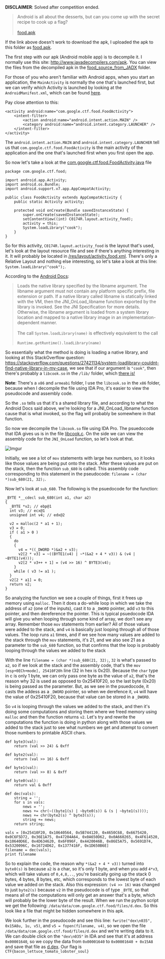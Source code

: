 **DISCLAIMER**: Solved after competition ended.

>Android is all about the desserts, but can you come up with the secret recipe to cook up a flag?<br><br>[food.apk](https://capturetheflag.withgoogle.com/attachment/9fbe2bb7e74937796b6d7eb734cdde808f3cecb7e8c4c6dcd066fbfe477e45b3)

If the link above doesn't work to download the apk, I uploaded the apk to this folder as [food.apk](food.apk). 

The first step with our apk (Android mobile app) is to decompile it. I normally use this site: http://www.javadecompilers.com/apk. You can view the files from the decompiled apk in the [food_source_from_JADX](food_source_from_JADX) folder.

For those of you who aren't familiar with Android apps, when you start an application, the `MainActivity` is normally the one that's launched first, but we can verify which Activity is launched by looking at the `AndroidManifest.xml`, which can be found [here](./food_source_from_JADX/AndroidManifest.xml).

Pay close attention to this:
```
<activity android:name="com.google.ctf.food.FoodActivity">
    <intent-filter>
        <action android:name="android.intent.action.MAIN" />
        <category android:name="android.intent.category.LAUNCHER" />
    </intent-filter>
</activity>
```
The `android.intent.action.MAIN` and `android.intent.category.LAUNCHER` tell us that `com.google.ctf.food.FoodActivity` is the main activity of the application and the one that's launched first when you first open the app.

So now let's take a look at the [com.google.ctf.food.FoodActivity.java](./food_source_from_JADX/com/google/ctf/food/FoodActivity.java) file
```
package com.google.ctf.food;

import android.app.Activity;
import android.os.Bundle;
import android.support.v7.app.AppCompatActivity;

public class FoodActivity extends AppCompatActivity {
    public static Activity activity;

    protected void onCreate(Bundle savedInstanceState) {
        super.onCreate(savedInstanceState);
        setContentView((int) C0174R.layout.activity_food);
        activity = this;
        System.loadLibrary("cook");
    }
}
```
So for this activity, `C0174R.layout.activity_food` is the layout that's used, let's look at the layout resource file and see if there's anything interesting in it. It will probably be located in [/res/layout/activity_food.xml](./food_source_from_JADX/res/layout/activity_food.xml). There's only a Relative Layout and nothing else interesting, so let's take a look at this line: `System.loadLibrary("cook");`.

According to the [Android Docs](https://developer.android.com/reference/java/lang/System.html#loadLibrary(java.lang.String)):

>Loads the native library specified by the libname argument. The libname argument must not contain any platform specific prefix, file extension or path. If a native library called libname is statically linked with the VM, then the JNI_OnLoad_libname function exported by the library is invoked. See the JNI Specification for more details. Otherwise, the libname argument is loaded from a system library location and mapped to a native library image in an implementation- dependent manner.<br><br>The call `System.loadLibrary(name)` is effectively equivalent to the call<br><br>`Runtime.getRuntime().loadLibrary(name)`

So essentially what the method is doing is loading a native library, and looking at this StackOverflow question: https://stackoverflow.com/questions/27421134/system-loadlibrary-couldnt-find-native-library-in-my-case, we see that if our argument is `"cook"`, then there's probably a `libcook.so` in the `/lib/` folder, which [there is!](./food_source_from_JADX/lib/x86/libcook.so)

**Note**: There's a `x86` and `armeabi` folder, I use the `libcook.so` in the `x86` folder, because when I decompile the file using IDA Pro, it's easier to view the pseudocode and assembly code.

So the `.so` tells us that it's a shared library file, and according to what the Android Docs said above, we're looking for a JNI_OnLoad_libname function cause that is what invoked, so the flag will probably be somewhere in that function.

So now we decompile the `libcook.so` file using IDA Pro. The psuedocode that IDA gives us is in the file [libcook.c](./libcook.c). On the side we can view the assembly code for the `JNI_OnLoad` function, so let's look at that.

![Imgur](http://i.imgur.com/cXZUAYo.png)

Initially, we see a lot of `mov` statements with large hex numbers, so it looks like those values are being put onto the stack. After these values are put on the stack, then the function `sub_680` is called. This assembly code corresponding to this statement in the pseudocode: `filename = (char *)sub_680(21, 32);`.

Now let's look at `sub_680`. The following is the psuedocode for the function:

```
_BYTE *__cdecl sub_680(int a1, char a2)
{
  _BYTE *v2; // ebp@1
  int v3; // ecx@1
  unsigned int v4; // edx@2

  v2 = malloc(2 * a1 + 1);
  v3 = 0;
  if ( a1 > 0 )
  {
    do
    {
      v4 = *((_DWORD *)&a2 + v3);
      v2[2 * v3] = ~((BYTE1(v4) | ~*(&a2 + 4 * v3)) & (v4 | ~BYTE1(v4)));
      v2[2 * v3++ + 1] = (v4 >> 16) ^ BYTE3(v4);
    }
    while ( v3 != a1 );
  }
  v2[2 * a1] = 0;
  return v2;
}
```

So analyzing the function we see a couple of things, first it frees up memory using `malloc`. Then it does a do-while loop in which we take the address of `a2` (one of the inputs), cast it to a `_DWORD` pointer, add `v3` to this pointer, and then dereference the pointer. This is typical psuedocode IDA will give you when looping through some kind of array, we don't see any array. Remember those `mov` statements from earlier? All of those values were added to the stack, and `v4` is basically just looping through all of those values. The loop runs `a1` times, and if we see how many values are added to the stack through the `mov` statements, it's 21, and we also see 21 as a parameter to the `sub_680` function, so that confirms that the loop is probably looping through the values we added to the stack

With the line `filename = (char *)sub_680(21, 32);`, `32` is what's passed to `a2`, so if we look at the stack and the assembly code, that's the `mov     [esp+0ECh+mode], 25410F20h` line (32 in hex is 0x20). Because the `char` type in c is only 1 byte, we can only pass one byte as the value of `a2`, that's the reason why 32 is used as opposed to 0x25410F20, so the last byte (0x20) is being passed as the parameter. But, as we see in the psuedocode, it casts the addess as a `_DWORD` pointer, so when we derefence it, `v4` will have the value of 0x25410F20, because that value can be stored in a `_DWORD`.

So `v4` is looping through the values we added to the stack, and then it's doing some computations and storing them where we freed memory using `malloc` and then the function returns `v2`. Let's try and rewrite the computations the function is doing in python along with those values we added to the stack just to see what numbers we get and attempt to convert those numbers to printable ASCII chars.

```
def byte3(val):
    return (val >> 24) & 0xff

def byte2(val):
    return (val >> 16) & 0xff

def byte1(val):
    return (val >> 8) & 0xff

def byte0(val):
    return val & 0xff

def dec(vals):
    string = '';
    for s in vals:
        news = '';
        news += chr(~((byte1(s) | ~byte0(s)) & (s | ~byte1(s))));
        news += chr(byte2(s) ^ byte3(s));
        string += news;
    return string;

vals = [0x25410F20, 0x10640564, 0x5B744120, 0x4650C68, 0x6675420, 0x0C6F5D72, 0x36E1A75, 0x47204A64, 0x0A650D62, 0x0A660265, 0x4F614520, 0x10640D6E, 0x4D634620, 0x6F096F, 0x4420046B, 0x86E5A75, 0x5691D74, 0x5320096C, 0x16724D62, 0x1377416F, 0x1D650B6E]
filename = dec(vals);
print filename
```

So to explain the code, the reason why `*(&a2 + 4 * v3))` turned into `byte0(s)` is because `a2` is a char, so it's only 1 byte, and when you add `4*v3`, which will take values of `0,4,8,..`, you're basically going up the stack 0 bytes, 4 bytes, 8 bytes, etc, which corresponds to the lowest byte of each value we added on the stack. Also this expression: `(v4 >> 16)` was changed to just `byte2(s)` because `v2` in the pseudocode is of type `_BYTE`, so that means all of the computations will only get an answer that's a byte, which will probably be the lower byte of the result. When we run the python script we get the following: `/data/data/com.google.ctf.food/files/d.dex`. So this look like a file that might be hidden somewhere in this apk.

We look further in the pseudocode and see this line: `fwrite("dex\n035", 0x15A8u, 1u, v5)`, and `v5 = fopen(filename, v4)`, so we open the file `/data/data/com.google.ctf.food/files/d.dex` and we're writing data to it. We can double click on the `"dex\n035"` in IDA and see that it's at address `0x00001640`, so we copy the data from `0x00001640` to `0x00001640 + 0x15A8` and save that file as [d.dex](d.dex).
Our flag is `CTF{bacon_lettuce_tomato_lobster_soul}`
